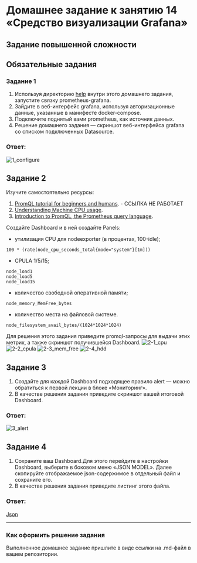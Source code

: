 # Домашнее задание к занятию 14 «Средство визуализации Grafana»

## Задание повышенной сложности



## Обязательные задания

### Задание 1

1. Используя директорию [help](./help) внутри этого домашнего задания, запустите связку prometheus-grafana.
1. Зайдите в веб-интерфейс grafana, используя авторизационные данные, указанные в манифесте docker-compose.
1. Подключите поднятый вами prometheus, как источник данных.
1. Решение домашнего задания — скриншот веб-интерфейса grafana со списком подключенных Datasource.
### Ответ:

![1_configure](https://github.com/PatKolzin/10-monotoring-03-grafana/assets/75835363/49164150-7ed6-4f5d-83ec-a1d852982d9f)

## Задание 2

Изучите самостоятельно ресурсы:

1. [PromQL tutorial for beginners and humans](https://valyala.medium.com/promql-tutorial-for-beginners-9ab455142085). - ССЫЛКА НЕ РАБОТАЕТ
1. [Understanding Machine CPU usage](https://www.robustperception.io/understanding-machine-cpu-usage).
1. [Introduction to PromQL, the Prometheus query language](https://grafana.com/blog/2020/02/04/introduction-to-promql-the-prometheus-query-language/).

Создайте Dashboard и в ней создайте Panels:

- утилизация CPU для nodeexporter (в процентах, 100-idle);
```
100 * (rate(node_cpu_seconds_total{mode="system"}[1m]))
```
- CPULA 1/5/15;
```
node_load1
node_load5
node_load15
```
- количество свободной оперативной памяти;
```
node_memory_MemFree_bytes
```
- количество места на файловой системе.
```
node_filesystem_avail_bytes/(1024*1024*1024)
```
Для решения этого задания приведите promql-запросы для выдачи этих метрик, а также скриншот получившейся Dashboard.
![2-1_cpu](https://github.com/PatKolzin/10-monotoring-03-grafana/assets/75835363/f273b222-08bd-476f-961a-366a745260e8)
![2-2_cpula](https://github.com/PatKolzin/10-monotoring-03-grafana/assets/75835363/b2cd362b-acca-48cf-8121-9aa060662078)
![2-3_mem_free](https://github.com/PatKolzin/10-monotoring-03-grafana/assets/75835363/617f8f6a-63f5-4782-ad68-394c83cdf4cf)
![2-4_hdd](https://github.com/PatKolzin/10-monotoring-03-grafana/assets/75835363/5d2f641c-092b-430c-8b79-32a91195ea6a)



## Задание 3

1. Создайте для каждой Dashboard подходящее правило alert — можно обратиться к первой лекции в блоке «Мониторинг».
1. В качестве решения задания приведите скриншот вашей итоговой Dashboard.
### Ответ:
![3_alert](https://github.com/PatKolzin/10-monotoring-03-grafana/assets/75835363/9a384027-8190-4389-81e0-45b84fc255b7)


## Задание 4

1. Сохраните ваш Dashboard.Для этого перейдите в настройки Dashboard, выберите в боковом меню «JSON MODEL». Далее скопируйте отображаемое json-содержимое в отдельный файл и сохраните его.
1. В качестве решения задания приведите листинг этого файла.
### Ответ:
[Json]([https://github.com/](https://github.com/PatKolzin/10-monotoring-03-grafana/blob/main/dash2.json))

---

### Как оформить решение задания

Выполненное домашнее задание пришлите в виде ссылки на .md-файл в вашем репозитории.
